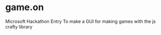 game.on
=======

Microsoft Hackathon Entry
To make a GUI for making games with the js crafty library
